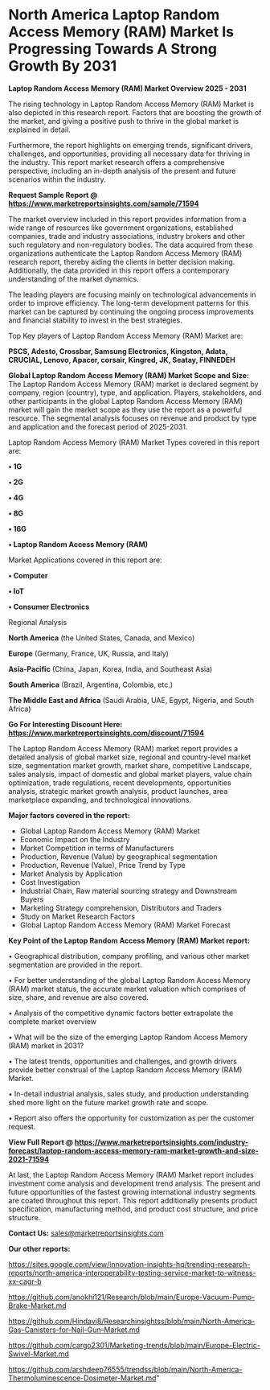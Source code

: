 # North America Laptop Random Access Memory (RAM) Market Is Progressing Towards A Strong Growth By 2031

<Strong> Laptop Random Access Memory (RAM) Market Overview 2025 - 2031</strong>

The rising technology in Laptop Random Access Memory (RAM) Market is also depicted in this research report. Factors that are boosting the growth of the market, and giving a positive push to thrive in the global market is explained in detail.

Furthermore, the report highlights on emerging trends, significant drivers, challenges, and opportunities, providing all necessary data for thriving in the industry. This report market research offers a comprehensive perspective, including an in-depth analysis of the present and future scenarios within the industry.

<strong>Request Sample Report @ <a href=https://www.marketreportsinsights.com/sample/71594>https://www.marketreportsinsights.com/sample/71594</a></strong>

The market overview included in this report provides information from a wide range of resources like government organizations, established companies, trade and industry associations, industry brokers and other such regulatory and non-regulatory bodies. The data acquired from these organizations authenticate the Laptop Random Access Memory (RAM) research report, thereby aiding the clients in better decision making. Additionally, the data provided in this report offers a contemporary understanding of the market dynamics.

The leading players are focusing mainly on technological advancements in order to improve efficiency. The long-term development patterns for this market can be captured by continuing the ongoing process improvements and financial stability to invest in the best strategies.

Top Key players of Laptop Random Access Memory (RAM) Market are:

<strong>PSCS, Adesto, Crossbar, Samsung Electronics, Kingston, Adata, CRUCIAL, Lenovo, Apacer, corsair, Kingred, JK, Seatay, FINNEDEH</strong>

<strong><b>Global Laptop Random Access Memory (RAM) Market Scope and Size:</b></strong>
The Laptop Random Access Memory (RAM) market is declared segment by company, region (country), type, and application. Players, stakeholders, and other participants in the global Laptop Random Access Memory (RAM) market will gain the market scope as they use the report as a powerful resource. The segmental analysis focuses on revenue and product by type and application and the forecast period of 2025-2031.

Laptop Random Access Memory (RAM) Market Types covered in this report are:

<strong>• 1G

• 2G

• 4G

• 8G

• 16G

• Laptop Random Access Memory (RAM)</strong>

Market Applications covered in this report are:

<strong>• Computer

• IoT

• Consumer Electronics</strong> 

Regional Analysis

<strong>North America</strong> (the United States, Canada, and Mexico)

<strong>Europe</strong> (Germany, France, UK, Russia, and Italy)

<strong>Asia-Pacific</strong> (China, Japan, Korea, India, and Southeast Asia)

<strong>South America</strong> (Brazil, Argentina, Colombia, etc.)

<strong>The Middle East and Africa</strong> (Saudi Arabia, UAE, Egypt, Nigeria, and South Africa)

<strong>Go For Interesting Discount Here: <a href=https://www.marketreportsinsights.com/discount/71594>https://www.marketreportsinsights.com/discount/71594</a></strong>

The Laptop Random Access Memory (RAM) market report provides a detailed analysis of global market size, regional and country-level market size, segmentation market growth, market share, competitive Landscape, sales analysis, impact of domestic and global market players, value chain optimization, trade regulations, recent developments, opportunities analysis, strategic market growth analysis, product launches, area marketplace expanding, and technological innovations.

<strong><b>Major factors covered in the report:</b></strong>
<ul>
  <li>Global Laptop Random Access Memory (RAM) Market </li>
  <li>Economic Impact on the Industry</li>
  <li>Market Competition in terms of Manufacturers</li>
  <li>Production, Revenue (Value) by geographical segmentation</li>
  <li>Production, Revenue (Value), Price Trend by Type</li>
  <li>Market Analysis by Application</li>
  <li>Cost Investigation</li>
  <li>Industrial Chain, Raw material sourcing strategy and Downstream Buyers</li>
  <li>Marketing Strategy comprehension, Distributors and Traders</li>
  <li>Study on Market Research Factors</li>
  <li>Global Laptop Random Access Memory (RAM) Market Forecast</li>
</ul>

<strong><b>Key Point of the Laptop Random Access Memory (RAM) Market report:</b></strong>

• Geographical distribution, company profiling, and various other market segmentation are provided in the report.

• For better understanding of the global Laptop Random Access Memory (RAM) market status, the accurate market valuation which comprises of size, share, and revenue are also covered.

• Analysis of the competitive dynamic factors better extrapolate the complete market overview

• What will be the size of the emerging Laptop Random Access Memory (RAM) market in 2031?

• The latest trends, opportunities and challenges, and growth drivers provide better construal of the Laptop Random Access Memory (RAM) Market.

• In-detail industrial analysis, sales study, and production understanding shed more light on the future market growth rate and scope.

• Report also offers the opportunity for customization as per the customer request.

<strong><b>View Full Report @ <a href=https://www.marketreportsinsights.com/industry-forecast/laptop-random-access-memory-ram-market-growth-and-size-2021-71594>https://www.marketreportsinsights.com/industry-forecast/laptop-random-access-memory-ram-market-growth-and-size-2021-71594</a></b></strong>


At last, the Laptop Random Access Memory (RAM) Market report includes investment come analysis and development trend analysis. The present and future opportunities of the fastest growing international industry segments are coated throughout this report. This report additionally presents product specification, manufacturing method, and product cost structure, and price structure.

<strong>Contact Us:</strong>
sales@marketreportsinsights.com

<strong>Our other reports:</strong>

<a href=https://sites.google.com/view/innovation-insights-hq/trending-research-reports/north-america-interoperability-testing-service-market-to-witness-xx-cagr-b>https://sites.google.com/view/innovation-insights-hq/trending-research-reports/north-america-interoperability-testing-service-market-to-witness-xx-cagr-b</a>

<a href=https://github.com/anokhi121/Research/blob/main/Europe-Vacuum-Pump-Brake-Market.md>https://github.com/anokhi121/Research/blob/main/Europe-Vacuum-Pump-Brake-Market.md</a>

<a href=https://github.com/Hindavi8/Researchinsightss/blob/main/North-America-Gas-Canisters-for-Nail-Gun-Market.md>https://github.com/Hindavi8/Researchinsightss/blob/main/North-America-Gas-Canisters-for-Nail-Gun-Market.md</a>

<a href=https://github.com/cargo2301/Marketing-trends/blob/main/Europe-Electric-Swivel-Market.md>https://github.com/cargo2301/Marketing-trends/blob/main/Europe-Electric-Swivel-Market.md</a>

<a href=https://github.com/arshdeep76555/trendss/blob/main/North-America-Thermoluminescence-Dosimeter-Market.md>https://github.com/arshdeep76555/trendss/blob/main/North-America-Thermoluminescence-Dosimeter-Market.md</a>"
